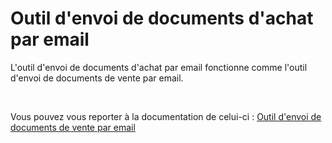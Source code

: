 # Outil d'envoi de documents d'achat par email
L'outil d'envoi de documents d'achat par email fonctionne comme l'outil d'envoi de documents de vente par email.


 


Vous pouvez vous reporter à la documentation de celui-ci : [Outil d'envoi de documents de vente par email](../../../Ventes/Documents/Envoi/3/OutilEnvoiDocumentsVenteEmail.md)


